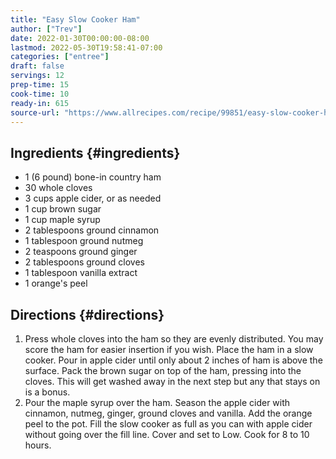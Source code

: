 ```yaml
---
title: "Easy Slow Cooker Ham"
author: ["Trev"]
date: 2022-01-30T00:00:00-08:00
lastmod: 2022-05-30T19:58:41-07:00
categories: ["entree"]
draft: false
servings: 12
prep-time: 15
cook-time: 10
ready-in: 615
source-url: "https://www.allrecipes.com/recipe/99851/easy-slow-cooker-ham/"
---
```


## Ingredients {#ingredients}

-   1 (6 pound) bone-in country ham
-   30 whole cloves
-   3 cups apple cider, or as needed
-   1 cup brown sugar
-   1 cup maple syrup
-   2 tablespoons ground cinnamon
-   1 tablespoon ground nutmeg
-   2 teaspoons ground ginger
-   2 tablespoons ground cloves
-   1 tablespoon vanilla extract
-   1 orange's peel


## Directions {#directions}

1.  Press whole cloves into the ham so they are evenly distributed. You may score the ham for easier insertion if you wish. Place the ham in a slow cooker. Pour in apple cider until only about 2 inches of ham is above the surface. Pack the brown sugar on top of the ham, pressing into the cloves. This will get washed away in the next step but any that stays on is a bonus.
2.  Pour the maple syrup over the ham. Season the apple cider with cinnamon, nutmeg, ginger, ground cloves and vanilla. Add the orange peel to the pot. Fill the slow cooker as full as you can with apple cider without going over the fill line. Cover and set to Low. Cook for 8 to 10 hours.